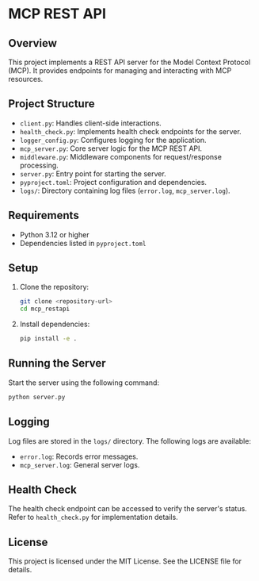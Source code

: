 # MCP REST API

## Overview
This project implements a REST API server for the Model Context Protocol (MCP). It provides endpoints for managing and interacting with MCP resources.

## Project Structure
- `client.py`: Handles client-side interactions.
- `health_check.py`: Implements health check endpoints for the server.
- `logger_config.py`: Configures logging for the application.
- `mcp_server.py`: Core server logic for the MCP REST API.
- `middleware.py`: Middleware components for request/response processing.
- `server.py`: Entry point for starting the server.
- `pyproject.toml`: Project configuration and dependencies.
- `logs/`: Directory containing log files (`error.log`, `mcp_server.log`).

## Requirements
- Python 3.12 or higher
- Dependencies listed in `pyproject.toml`

## Setup
1. Clone the repository:
   ```bash
   git clone <repository-url>
   cd mcp_restapi
   ```
2. Install dependencies:
   ```bash
   pip install -e .
   ```

## Running the Server
Start the server using the following command:
```bash
python server.py
```

## Logging
Log files are stored in the `logs/` directory. The following logs are available:
- `error.log`: Records error messages.
- `mcp_server.log`: General server logs.

## Health Check
The health check endpoint can be accessed to verify the server's status. Refer to `health_check.py` for implementation details.

## License
This project is licensed under the MIT License. See the LICENSE file for details.